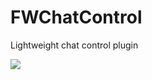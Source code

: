 # FWChatControl
Lightweight chat control plugin

[![](https://jitpack.io/v/ForgottenWorld/FWChatControl.svg)](https://jitpack.io/#ForgottenWorld/FWChatControl)
